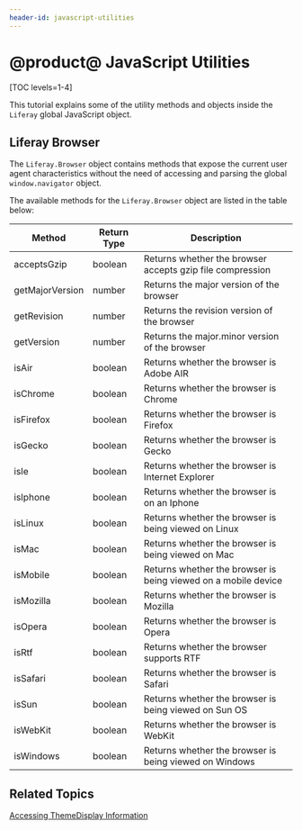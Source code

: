 ```yaml
---
header-id: javascript-utilities
---
```


# @product@ JavaScript Utilities

[TOC levels=1-4]

This tutorial explains some of the utility methods and objects inside the 
`Liferay` global JavaScript object. 

## Liferay Browser

The `Liferay.Browser` object contains methods that expose the current user agent 
characteristics without the need of accessing and parsing the global 
`window.navigator` object.

The available methods for the `Liferay.Browser` object are listed in the table 
below:

| Method | Return Type | Description |
| --- | --- | --- |
| acceptsGzip | boolean | Returns whether the browser accepts gzip file compression |
| getMajorVersion | number | Returns the major version of the browser |
| getRevision | number | Returns the revision version of the browser |
| getVersion | number | Returns the major.minor version of the browser |
| isAir | boolean | Returns whether the browser is Adobe AIR |
| isChrome | boolean | Returns whether the browser is Chrome |
| isFirefox | boolean | Returns whether the browser is Firefox |
| isGecko | boolean | Returns whether the browser is Gecko |
| isIe | boolean | Returns whether the browser is Internet Explorer |
| isIphone | boolean | Returns whether the browser is on an Iphone |
| isLinux | boolean | Returns whether the browser is being viewed on Linux |
| isMac | boolean | Returns whether the browser is being viewed on Mac |
| isMobile | boolean | Returns whether the browser is being viewed on a mobile device |
| isMozilla | boolean | Returns whether the browser is Mozilla |
| isOpera | boolean | Returns whether the browser is Opera |
| isRtf | boolean | Returns whether the browser supports RTF |
| isSafari | boolean | Returns whether the browser is Safari |
| isSun | boolean | Returns whether the browser is being viewed on Sun OS |
| isWebKit | boolean | Returns whether the browser is WebKit |
| isWindows | boolean | Returns whether the browser is being viewed on Windows |

## Related Topics

[Accessing ThemeDisplay Information](/docs/7-1/tutorials/-/knowledge_base/t/liferay-themedisplay)
